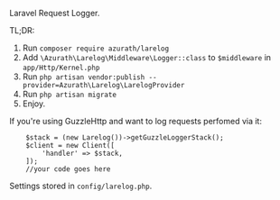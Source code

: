 Laravel Request Logger.

TL;DR:
1. Run `composer require azurath/larelog`
2. Add `\Azurath\Larelog\Middleware\Logger::class` to `$middleware` in `app/Http/Kernel.php`
3. Run `php artisan vendor:publish --provider=Azurath\Larelog\LarelogProvider`
4. Run `php artisan migrate`
5. Enjoy.

If you're using GuzzleHttp and want to log requests perfomed via it:
```
    $stack = (new Larelog())->getGuzzleLoggerStack();
    $client = new Client([
        'handler' => $stack,
    ]);
    //your code goes here
```

Settings stored in `config/larelog.php`.


